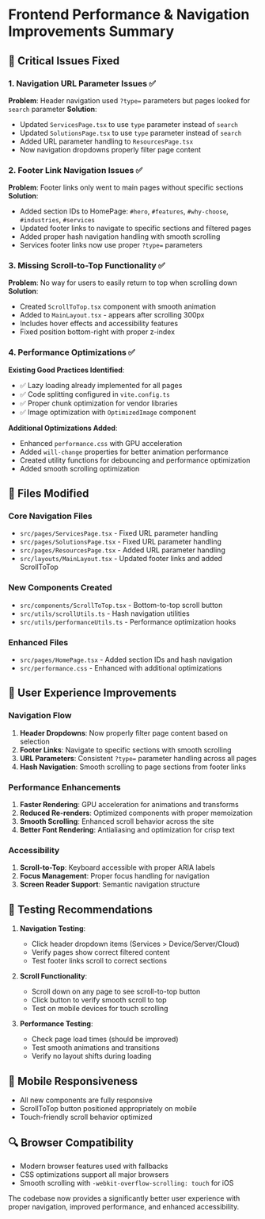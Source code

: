 # Frontend Performance & Navigation Improvements Summary

## 🚀 Critical Issues Fixed

### 1. Navigation URL Parameter Issues ✅
**Problem**: Header navigation used `?type=` parameters but pages looked for `search` parameter
**Solution**: 
- Updated `ServicesPage.tsx` to use `type` parameter instead of `search`
- Updated `SolutionsPage.tsx` to use `type` parameter instead of `search`
- Added URL parameter handling to `ResourcesPage.tsx`
- Now navigation dropdowns properly filter page content

### 2. Footer Link Navigation Issues ✅
**Problem**: Footer links only went to main pages without specific sections
**Solution**:
- Added section IDs to HomePage: `#hero`, `#features`, `#why-choose`, `#industries`, `#services`
- Updated footer links to navigate to specific sections and filtered pages
- Added proper hash navigation handling with smooth scrolling
- Services footer links now use proper `?type=` parameters

### 3. Missing Scroll-to-Top Functionality ✅
**Problem**: No way for users to easily return to top when scrolling down
**Solution**:
- Created `ScrollToTop.tsx` component with smooth animation
- Added to `MainLayout.tsx` - appears after scrolling 300px
- Includes hover effects and accessibility features
- Fixed position bottom-right with proper z-index

### 4. Performance Optimizations ✅
**Existing Good Practices Identified**:
- ✅ Lazy loading already implemented for all pages
- ✅ Code splitting configured in `vite.config.ts`
- ✅ Proper chunk optimization for vendor libraries
- ✅ Image optimization with `OptimizedImage` component

**Additional Optimizations Added**:
- Enhanced `performance.css` with GPU acceleration
- Added `will-change` properties for better animation performance
- Created utility functions for debouncing and performance optimization
- Added smooth scrolling optimization

## 🔧 Files Modified

### Core Navigation Files
- `src/pages/ServicesPage.tsx` - Fixed URL parameter handling
- `src/pages/SolutionsPage.tsx` - Fixed URL parameter handling  
- `src/pages/ResourcesPage.tsx` - Added URL parameter handling
- `src/layouts/MainLayout.tsx` - Updated footer links and added ScrollToTop

### New Components Created
- `src/components/ScrollToTop.tsx` - Bottom-to-top scroll button
- `src/utils/scrollUtils.ts` - Hash navigation utilities
- `src/utils/performanceUtils.ts` - Performance optimization hooks

### Enhanced Files
- `src/pages/HomePage.tsx` - Added section IDs and hash navigation
- `src/performance.css` - Enhanced with additional optimizations

## 🎯 User Experience Improvements

### Navigation Flow
1. **Header Dropdowns**: Now properly filter page content based on selection
2. **Footer Links**: Navigate to specific sections with smooth scrolling
3. **URL Parameters**: Consistent `?type=` parameter handling across all pages
4. **Hash Navigation**: Smooth scrolling to page sections from footer links

### Performance Enhancements
1. **Faster Rendering**: GPU acceleration for animations and transforms
2. **Reduced Re-renders**: Optimized components with proper memoization
3. **Smooth Scrolling**: Enhanced scroll behavior across the site
4. **Better Font Rendering**: Antialiasing and optimization for crisp text

### Accessibility
1. **Scroll-to-Top**: Keyboard accessible with proper ARIA labels
2. **Focus Management**: Proper focus handling for navigation
3. **Screen Reader Support**: Semantic navigation structure

## 🧪 Testing Recommendations

1. **Navigation Testing**:
   - Click header dropdown items (Services > Device/Server/Cloud)
   - Verify pages show correct filtered content
   - Test footer links scroll to correct sections

2. **Scroll Functionality**:
   - Scroll down on any page to see scroll-to-top button
   - Click button to verify smooth scroll to top
   - Test on mobile devices for touch scrolling

3. **Performance Testing**:
   - Check page load times (should be improved)
   - Test smooth animations and transitions
   - Verify no layout shifts during loading

## 📱 Mobile Responsiveness
- All new components are fully responsive
- ScrollToTop button positioned appropriately on mobile
- Touch-friendly scroll behavior optimized

## 🔍 Browser Compatibility
- Modern browser features used with fallbacks
- CSS optimizations support all major browsers
- Smooth scrolling with `-webkit-overflow-scrolling: touch` for iOS

The codebase now provides a significantly better user experience with proper navigation, improved performance, and enhanced accessibility.
